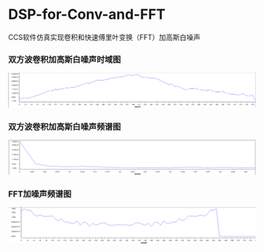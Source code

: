 # DSP-for-Conv-and-FFT
CCS软件仿真实现卷积和快速傅里叶变换（FFT）加高斯白噪声

### 双方波卷积加高斯白噪声时域图

![卷积时域图](/卷积时域图.png)

### 双方波卷积加高斯白噪声频谱图

![卷积频谱图](/卷积频谱图.png)

### FFT加噪声频谱图

![FFT频谱图](/FFT噪声频域.png)
